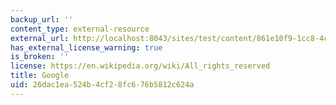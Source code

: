 ```yaml
---
backup_url: ''
content_type: external-resource
external_url: http://localhost:8043/sites/test/content/861e10f9-1cc8-4c5a-a3e2-348196493e3a/?ocw_resource_link_uuid=861e10f9-1cc8-4c5a-a3e2-348196493e3a&ocw_resource_link_suffix=
has_external_license_warning: true
is_broken: ''
license: https://en.wikipedia.org/wiki/All_rights_reserved
title: Google
uid: 26dac1ea-524b-4cf2-8fc6-76b5812c624a
---
```

